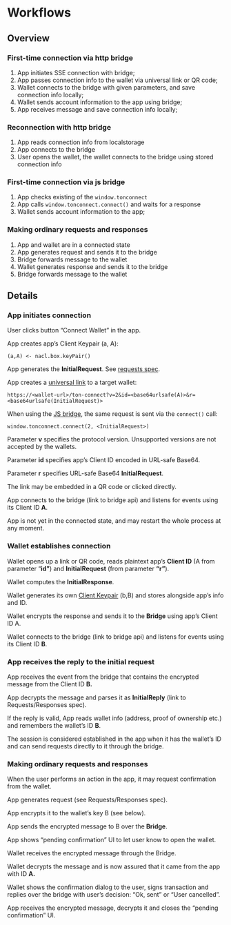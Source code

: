 # Workflows

## Overview

### First-time connection via http bridge
1. App initiates SSE connection with bridge;
2. App passes connection info to the wallet via universal link or QR code;
3. Wallet connects to the bridge with given parameters, and save connection info locally;
4. Wallet sends account information to the app using bridge;
5. App receives message and save connection info locally;

### Reconnection with http bridge
1. App reads connection info from localstorage
2. App connects to the bridge
3. User opens the wallet, the wallet connects to the bridge using stored connection info

### First-time connection via js bridge
1. App checks existing of the `window.tonconnect`
2. App calls `window.tonconnect.connect()` and waits for a response
4. Wallet sends account information to the app;

###  Making ordinary requests and responses
1. App and wallet are in a connected state
2. App generates request and sends it to the bridge
3. Bridge forwards message to the wallet
4. Wallet generates response and sends it to the bridge
5. Bridge forwards message to the wallet


## Details

### App initiates connection

User clicks button “Connect Wallet” in the app.

App creates app’s Client Keypair (a, A):

```
(a,A) <- nacl.box.keyPair()
```

App generates the **InitialRequest**. See [requests spec](requests-responses.md).

App creates a [universal link](https://github.com/ton-connect/docs/blob/main/bridge.md#universal-link) to a target wallet:

```
https://<wallet-url>/ton-connect?v=2&id=<base64urlsafe(A)>&r=<base64urlsafe(InitialRequest)>
```

When using the [JS bridge](https://github.com/ton-connect/docs/edit/main/bridge.md#js-bridge), the same request is sent via the `connect()` call:

```
window.tonconnect.connect(2, <InitialRequest>)
```

Parameter **v** specifies the protocol version. Unsupported versions are not accepted by the wallets.

Parameter **id** specifies app’s Client ID encoded in URL-safe Base64.

Parameter **r** specifies URL-safe Base64 **InitialRequest**.

The link may be embedded in a QR code or clicked directly.

App connects to the bridge (link to bridge api) and listens for events using its Client ID **A**.

App is not yet in the connected state, and may restart the whole process at any moment.

### Wallet establishes connection

Wallet opens up a link or QR code, reads plaintext app’s **Client ID** (A from parameter “**id”**) and **InitialRequest** (from parameter **“r”**).

Wallet computes the **InitialResponse**.

Wallet generates its own [Client Keypair](#client-keypair) (b,B) and stores alongside app’s info and ID.

Wallet encrypts the response and sends it to the **Bridge** using app’s Client ID A.

Wallet connects to the bridge (link to bridge api) and listens for events using its Client ID **B**.

### App receives the reply to the initial request

App receives the event from the bridge that contains the encrypted message from the Client ID **B.**

App decrypts the message and parses it as **InitialReply** (link to Requests/Responses spec).

If the reply is valid, App reads wallet info (address, proof of ownership etc.) and remembers the wallet’s ID **B**.

The session is considered established in the app when it has the wallet’s ID and can send requests directly to it through the bridge.

### Making ordinary requests and responses

When the user performs an action in the app, it may request confirmation from the wallet.

App generates request (see Requests/Responses spec).

App encrypts it to the wallet’s key B (see below).

App sends the encrypted message to B over the **Bridge**.

App shows “pending confirmation” UI to let user know to open the wallet.

Wallet receives the encrypted message through the Bridge.

Wallet decrypts the message and is now assured that it came from the app with ID **A.**

Wallet shows the confirmation dialog to the user, signs transaction and replies over the bridge with user’s decision: “Ok, sent” or “User cancelled”.

App receives the encrypted message, decrypts it and closes the “pending confirmation” UI.

